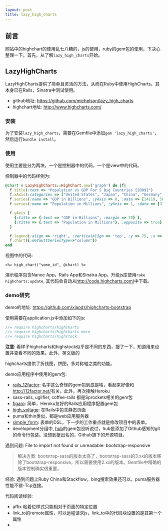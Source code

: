 ```yaml
---
layout: post
title: lazy_high_charts
---
```


## 前言

网站中的highchart的使用乱七八糟的，js的使用，ruby的gem包的使用，下决心整理一下。首先，从了解`lazy_high_charts`开始。

## LazyHighCharts

LazyHighCharts提供了简单且灵活的方法，从而在Ruby中使用HighCharts。其本身已在Rails，Sinatra中测试使用。

* github地址: <https://github.com/michelson/lazy_high_charts>
* highchart地址: <http://www.highcharts.com/>

### 安装

为了安装`lazy_high_charts`，需要在Gemfile中添加`gem 'lazy_high_charts'`，然后运行`bundle install`。

### 使用

使用主要是分为两块，一个是控制器中的代码，一个是view中的代码。

控制器中的代码样例为: 

```ruby
@chart = LazyHighCharts::HighChart.new('graph') do |f|
  f.title(:text => "Population vs GDP For 5 Big Countries [2009]")
  f.xAxis(:categories => ["United States", "Japan", "China", "Germany", "France"])
  f.series(:name => "GDP in Billions", :yAxis => 0, :data => [14119, 5068, 4985, 3339, 2656])
  f.series(:name => "Population in Millions", :yAxis => 1, :data => [310, 127, 1340, 81, 65])

  f.yAxis [
    {:title => {:text => "GDP in Billions", :margin => 70} },
    {:title => {:text => "Population in Millions"}, :opposite => true},
  ]

  f.legend(:align => 'right', :verticalAlign => 'top', :y => 75, :x => -50, :layout => 'vertical',)
  f.chart({:defaultSeriesType=>"column"})
end
```

视图中的代码:

```erb
<%= high_chart("some_id", @chart) %>
```

演示程序包含Nanoc App，Rails App和Sinatra App。升级js库使用`rake highcharts:update`, 其代码会自动从<http://code.highcharts.com/>中下载。

### demo研究

demo的地址: <https://github.com/xiaods/highcharts-bootstrap>

使用需要在application.js中添加如下的js:

```javascript
//= require highcharts/highcharts
//= require highcharts/highcharts-more
//= require highcharts/highstock
```

**注意**: 看样子highcharts和highstock似乎是不同的东西，搜了一下，知道用来设置并查看不同的效果。此外，英文版的

highcharts提供了折线图，饼图，多对称轴之类的功能。

demo应用程序中使用的gem包: 

* [rails_12factor](https://github.com/heroku/rails_12factor): 名字这么奇怪的gem包到底是啥，看起来好像和<http://12factor.net/>有关。此外，再次接触Heroku
* sass-rails, uglifier, coffee-rails 都是Sprockets相关的gem包
* [figaro](https://github.com/laserlemon/figaro): 简单，Heroku友好的Rails应用程序配置gem包
* [high_voltage](https://github.com/thoughtbot/high_voltage): 在Rails中包含静态页面
* puma和thin类似，都是web应用服务器
* [simple_form](https://github.com/plataformatec/simple_form): 表单的DSL，下一步的工作重点就是修改项目中的表单。
* development分组中, [hub](https://github.com/github/hub)的gem包没听说过，hub是添加了Github感知的git的命令行包装。没想到挺出名的，Github旗下的开源项目。

遇到问题:  File to import not found or unreadable: bootstrap-responsive

> 解决方案: bootstrap-sass的版本太高了，bootstrap-sass的3.xx的版本移除了bootstrap-responsive，所以需要使用2.xx的版本。Gemfile中精确的版本控制确实很重要。

经验: 遇到问题上Ruby China和Stackflow，bing搜索效果还可以，puma服务器性能不错-Tcp连接。

代码阅读经验: 

* affix 粘着位样式只能相对于页面的特定位置
* link_to的remote属性，可以远程请求js，link_to中的代码块设置的是其第一个属性
* 
